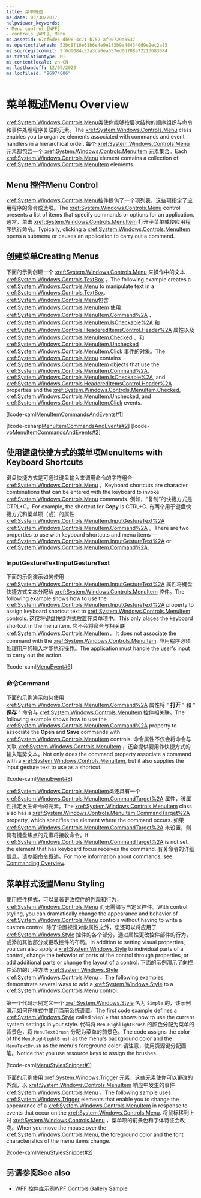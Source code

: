 ```yaml
---
title: 菜单概述
ms.date: 03/30/2017
helpviewer_keywords:
- Menu control [WPF]
- controls [WPF], Menu
ms.assetid: 67df6de5-db96-4c71-b752-af90729a6537
ms.openlocfilehash: 53bc8f10e61b6e4e9e1f3b9a484340d9e2ec2a85
ms.sourcegitcommit: 9f6df084c53a3da0ea657ed0d708a72213683084
ms.translationtype: MT
ms.contentlocale: zh-CN
ms.lasthandoff: 12/09/2020
ms.locfileid: "96974006"
---
```

# <a name="menu-overview"></a><span data-ttu-id="ddfc7-102">菜单概述</span><span class="sxs-lookup"><span data-stu-id="ddfc7-102">Menu Overview</span></span>
<span data-ttu-id="ddfc7-103"><xref:System.Windows.Controls.Menu>类使你能够按层次结构的顺序组织与命令和事件处理程序关联的元素。</span><span class="sxs-lookup"><span data-stu-id="ddfc7-103">The <xref:System.Windows.Controls.Menu> class enables you to organize elements associated with commands and event handlers in a hierarchical order.</span></span> <span data-ttu-id="ddfc7-104">每个 <xref:System.Windows.Controls.Menu> 元素都包含一个 <xref:System.Windows.Controls.MenuItem> 元素集合。</span><span class="sxs-lookup"><span data-stu-id="ddfc7-104">Each <xref:System.Windows.Controls.Menu> element contains a collection of <xref:System.Windows.Controls.MenuItem> elements.</span></span>  

<a name="menu_control"></a>
## <a name="menu-control"></a><span data-ttu-id="ddfc7-105">Menu 控件</span><span class="sxs-lookup"><span data-stu-id="ddfc7-105">Menu Control</span></span>  
 <span data-ttu-id="ddfc7-106"><xref:System.Windows.Controls.Menu>控件提供了一个项列表，这些项指定了应用程序的命令或选项。</span><span class="sxs-lookup"><span data-stu-id="ddfc7-106">The <xref:System.Windows.Controls.Menu> control presents a list of items that specify commands or options for an application.</span></span> <span data-ttu-id="ddfc7-107">通常，单击 <xref:System.Windows.Controls.MenuItem> 打开子菜单或使应用程序执行命令。</span><span class="sxs-lookup"><span data-stu-id="ddfc7-107">Typically, clicking a <xref:System.Windows.Controls.MenuItem> opens a submenu or causes an application to carry out a command.</span></span>  
  
<a name="creating_menus"></a>
## <a name="creating-menus"></a><span data-ttu-id="ddfc7-108">创建菜单</span><span class="sxs-lookup"><span data-stu-id="ddfc7-108">Creating Menus</span></span>  
 <span data-ttu-id="ddfc7-109">下面的示例创建一个 <xref:System.Windows.Controls.Menu> 来操作中的文本 <xref:System.Windows.Controls.TextBox> 。</span><span class="sxs-lookup"><span data-stu-id="ddfc7-109">The following example creates a <xref:System.Windows.Controls.Menu> to manipulate text in a <xref:System.Windows.Controls.TextBox>.</span></span> <span data-ttu-id="ddfc7-110"><xref:System.Windows.Controls.Menu>包含 <xref:System.Windows.Controls.MenuItem> 使用 <xref:System.Windows.Controls.MenuItem.Command%2A> 、 <xref:System.Windows.Controls.MenuItem.IsCheckable%2A> 和 <xref:System.Windows.Controls.HeaderedItemsControl.Header%2A> 属性以及 <xref:System.Windows.Controls.MenuItem.Checked> 、和 <xref:System.Windows.Controls.MenuItem.Unchecked> <xref:System.Windows.Controls.MenuItem.Click> 事件的对象。</span><span class="sxs-lookup"><span data-stu-id="ddfc7-110">The <xref:System.Windows.Controls.Menu> contains <xref:System.Windows.Controls.MenuItem> objects that use the <xref:System.Windows.Controls.MenuItem.Command%2A>, <xref:System.Windows.Controls.MenuItem.IsCheckable%2A>, and <xref:System.Windows.Controls.HeaderedItemsControl.Header%2A> properties and the <xref:System.Windows.Controls.MenuItem.Checked>, <xref:System.Windows.Controls.MenuItem.Unchecked>, and <xref:System.Windows.Controls.MenuItem.Click> events.</span></span>  
  
 [!code-xaml[MenuItemCommandsAndEvents#1](~/samples/snippets/csharp/VS_Snippets_Wpf/MenuItemCommandsAndEvents/CSharp/Window1.xaml#1)]  
  
 [!code-csharp[MenuItemCommandsAndEvents#2](~/samples/snippets/csharp/VS_Snippets_Wpf/MenuItemCommandsAndEvents/CSharp/Window1.xaml.cs#2)]
 [!code-vb[MenuItemCommandsAndEvents#2](~/samples/snippets/visualbasic/VS_Snippets_Wpf/MenuItemCommandsAndEvents/VisualBasic/Window1.xaml.vb#2)]  
  
<a name="menus_with_shortcutkeys"></a>
## <a name="menuitems-with-keyboard-shortcuts"></a><span data-ttu-id="ddfc7-111">使用键盘快捷方式的菜单项</span><span class="sxs-lookup"><span data-stu-id="ddfc7-111">MenuItems with Keyboard Shortcuts</span></span>  
 <span data-ttu-id="ddfc7-112">键盘快捷方式是可通过键盘输入来调用命令的字符组合 <xref:System.Windows.Controls.Menu> 。</span><span class="sxs-lookup"><span data-stu-id="ddfc7-112">Keyboard shortcuts are character combinations that can be entered with the keyboard to invoke <xref:System.Windows.Controls.Menu> commands.</span></span> <span data-ttu-id="ddfc7-113">例如，“复制”的快捷方式是 CTRL+C。</span><span class="sxs-lookup"><span data-stu-id="ddfc7-113">For example, the shortcut for **Copy** is CTRL+C.</span></span> <span data-ttu-id="ddfc7-114">有两个用于键盘快捷方式和菜单项（或）的属性 <xref:System.Windows.Controls.MenuItem.InputGestureText%2A> <xref:System.Windows.Controls.MenuItem.Command%2A> 。</span><span class="sxs-lookup"><span data-stu-id="ddfc7-114">There are two properties to use with keyboard shortcuts and menu items —<xref:System.Windows.Controls.MenuItem.InputGestureText%2A> or <xref:System.Windows.Controls.MenuItem.Command%2A>.</span></span>  
  
<a name="menus_inputgesturetext"></a>
### <a name="inputgesturetext"></a><span data-ttu-id="ddfc7-115">InputGestureText</span><span class="sxs-lookup"><span data-stu-id="ddfc7-115">InputGestureText</span></span>  
 <span data-ttu-id="ddfc7-116">下面的示例演示如何使用 <xref:System.Windows.Controls.MenuItem.InputGestureText%2A> 属性将键盘快捷方式文本分配给 <xref:System.Windows.Controls.MenuItem> 控件。</span><span class="sxs-lookup"><span data-stu-id="ddfc7-116">The following example shows how to use the <xref:System.Windows.Controls.MenuItem.InputGestureText%2A> property to assign keyboard shortcut text to <xref:System.Windows.Controls.MenuItem> controls.</span></span> <span data-ttu-id="ddfc7-117">这仅将键盘快捷方式放置在菜单项中。</span><span class="sxs-lookup"><span data-stu-id="ddfc7-117">This only places the keyboard shortcut in the menu item.</span></span>  <span data-ttu-id="ddfc7-118">它不会将命令与相关联 <xref:System.Windows.Controls.MenuItem> 。</span><span class="sxs-lookup"><span data-stu-id="ddfc7-118">It does not associate the command with the <xref:System.Windows.Controls.MenuItem>.</span></span> <span data-ttu-id="ddfc7-119">应用程序必须处理用户的输入才能执行操作。</span><span class="sxs-lookup"><span data-stu-id="ddfc7-119">The application must handle the user's input to carry out the action.</span></span>  
  
 [!code-xaml[MenuEvent#6](~/samples/snippets/csharp/VS_Snippets_Wpf/MenuEvent/CSharp/Pane1.xaml#6)]  
  
<a name="menus_commands"></a>
### <a name="command"></a><span data-ttu-id="ddfc7-120">命令</span><span class="sxs-lookup"><span data-stu-id="ddfc7-120">Command</span></span>  
 <span data-ttu-id="ddfc7-121">下面的示例演示如何使用 <xref:System.Windows.Controls.MenuItem.Command%2A> 属性将 " **打开** " 和 " **保存** " 命令与 <xref:System.Windows.Controls.MenuItem> 控件相关联。</span><span class="sxs-lookup"><span data-stu-id="ddfc7-121">The following example shows how to use the <xref:System.Windows.Controls.MenuItem.Command%2A> property to associate the **Open** and **Save** commands with <xref:System.Windows.Controls.MenuItem> controls.</span></span> <span data-ttu-id="ddfc7-122">命令属性不仅会将命令与关联 <xref:System.Windows.Controls.MenuItem> ，还会提供要用作快捷方式的输入笔势文本。</span><span class="sxs-lookup"><span data-stu-id="ddfc7-122">Not only does the command property associate a command with a <xref:System.Windows.Controls.MenuItem>, but it also supplies the input gesture text to use as a shortcut.</span></span>  
  
 [!code-xaml[MenuEvent#8](~/samples/snippets/csharp/VS_Snippets_Wpf/MenuEvent/CSharp/Pane1.xaml#8)]  
  
 <span data-ttu-id="ddfc7-123"><xref:System.Windows.Controls.MenuItem>类还具有一个 <xref:System.Windows.Controls.MenuItem.CommandTarget%2A> 属性，该属性指定发生命令的元素。</span><span class="sxs-lookup"><span data-stu-id="ddfc7-123">The <xref:System.Windows.Controls.MenuItem> class also has a <xref:System.Windows.Controls.MenuItem.CommandTarget%2A> property, which specifies the element where the command occurs.</span></span> <span data-ttu-id="ddfc7-124">如果 <xref:System.Windows.Controls.MenuItem.CommandTarget%2A> 未设置，则具有键盘焦点的元素将接收命令。</span><span class="sxs-lookup"><span data-stu-id="ddfc7-124">If <xref:System.Windows.Controls.MenuItem.CommandTarget%2A> is not set, the element that has keyboard focus receives the command.</span></span> <span data-ttu-id="ddfc7-125">有关命令的详细信息，请参阅[命令概述](../advanced/commanding-overview.md)。</span><span class="sxs-lookup"><span data-stu-id="ddfc7-125">For more information about commands, see [Commanding Overview](../advanced/commanding-overview.md).</span></span>  
  
<a name="menu_styling"></a>
## <a name="menu-styling"></a><span data-ttu-id="ddfc7-126">菜单样式设置</span><span class="sxs-lookup"><span data-stu-id="ddfc7-126">Menu Styling</span></span>  
 <span data-ttu-id="ddfc7-127">使用控件样式，可以显著更改控件的外观和行为， <xref:System.Windows.Controls.Menu> 而无需编写自定义控件。</span><span class="sxs-lookup"><span data-stu-id="ddfc7-127">With control styling, you can dramatically change the appearance and behavior of <xref:System.Windows.Controls.Menu> controls without having to write a custom control.</span></span> <span data-ttu-id="ddfc7-128">除了设置视觉对象属性之外，您还可以将应用于 <xref:System.Windows.Style> 控件的各个部分，通过属性更改控件部件的行为，或添加其他部分或更改控件的布局。</span><span class="sxs-lookup"><span data-stu-id="ddfc7-128">In addition to setting visual properties, you can also apply a <xref:System.Windows.Style> to individual parts of a control, change the behavior of parts of the control through properties, or add additional parts or change the layout of a control.</span></span> <span data-ttu-id="ddfc7-129">下面的示例演示了向控件添加的几种方法 <xref:System.Windows.Style> <xref:System.Windows.Controls.Menu> 。</span><span class="sxs-lookup"><span data-stu-id="ddfc7-129">The following examples demonstrate several ways to add a <xref:System.Windows.Style> to a <xref:System.Windows.Controls.Menu> control.</span></span>  
  
 <span data-ttu-id="ddfc7-130">第一个代码示例定义一个 <xref:System.Windows.Style> 名为 `Simple` 的，该示例演示如何在样式中使用当前系统设置。</span><span class="sxs-lookup"><span data-stu-id="ddfc7-130">The first code example defines a <xref:System.Windows.Style> called `Simple` that shows how to use the current system settings in your style.</span></span> <span data-ttu-id="ddfc7-131">代码将 `MenuHighlightBrush` 的颜色分配为菜单的背景色，将 `MenuTextBrush` 分配为菜单的前景色。</span><span class="sxs-lookup"><span data-stu-id="ddfc7-131">The code assigns the color of the `MenuHighlightBrush` as the menu's background color and the `MenuTextBrush` as the menu's foreground color.</span></span> <span data-ttu-id="ddfc7-132">请注意，使用资源键分配画笔。</span><span class="sxs-lookup"><span data-stu-id="ddfc7-132">Notice that you use resource keys to assign the brushes.</span></span>  
  
 [!code-xaml[MenuStylesSnippet#1](~/samples/snippets/csharp/VS_Snippets_Wpf/MenuStylesSnippet/CS/app.xaml#1)]  
  
 <span data-ttu-id="ddfc7-133">下面的示例使用 <xref:System.Windows.Trigger> 元素，这些元素使你可以更改的外观，以 <xref:System.Windows.Controls.MenuItem> 响应中发生的事件 <xref:System.Windows.Controls.Menu> 。</span><span class="sxs-lookup"><span data-stu-id="ddfc7-133">The following sample uses <xref:System.Windows.Trigger> elements that enable you to change the appearance of a <xref:System.Windows.Controls.MenuItem> in response to events that occur on the <xref:System.Windows.Controls.Menu>.</span></span> <span data-ttu-id="ddfc7-134">将鼠标移到上时 <xref:System.Windows.Controls.Menu> ，菜单项的前景色和字体特征会改变。</span><span class="sxs-lookup"><span data-stu-id="ddfc7-134">When you move the mouse over the <xref:System.Windows.Controls.Menu>, the foreground color and the font characteristics of the menu items change.</span></span>  
  
 [!code-xaml[MenuStylesSnippet#2](~/samples/snippets/csharp/VS_Snippets_Wpf/MenuStylesSnippet/CS/app.xaml#2)]  
  
## <a name="see-also"></a><span data-ttu-id="ddfc7-135">另请参阅</span><span class="sxs-lookup"><span data-stu-id="ddfc7-135">See also</span></span>

- [<span data-ttu-id="ddfc7-136">WPF 控件库示例</span><span class="sxs-lookup"><span data-stu-id="ddfc7-136">WPF Controls Gallery Sample</span></span>](https://github.com/Microsoft/WPF-Samples/tree/master/Getting%20Started/ControlsAndLayout)
